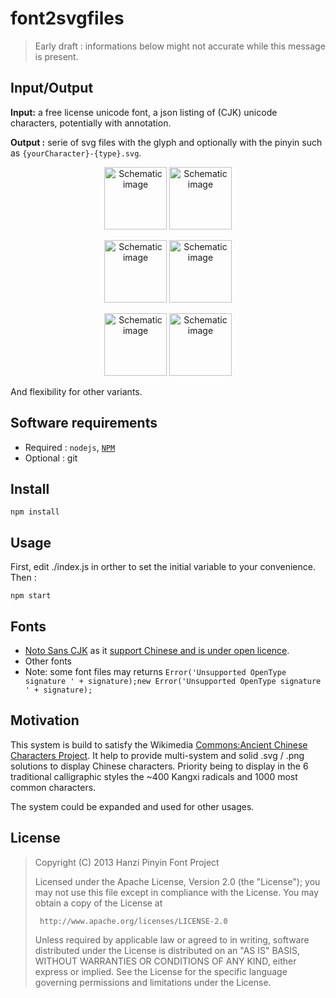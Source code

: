 # font2svgfiles

> Early draft : informations below might not accurate while this message is present.

## Input/Output
**Input:** a free license unicode font, a json listing of (CJK) unicode characters, potentially with annotation.

**Output :** serie of svg files with the glyph and optionally with the pinyin such as `{yourCharacter}-{type}.svg`.

<p align="center">
  <img width="100px" src="https://github.com/edouard-lopez/Hanzi-Pinyin-Font/blob/master//resources/tpl/annotation-top.png?raw=true" alt="Schematic image"/>
  <img width="100px" src="https://github.com/edouard-lopez/Hanzi-Pinyin-Font/blob/master//resources/tpl/annotation-bottom.png?raw=true" alt="Schematic image"/>
  </p>
  <p align="center">
  <img width="100px" src="https://github.com/edouard-lopez/Hanzi-Pinyin-Font/blob/master//resources/tpl/annotation-left-downward.png?raw=true" alt="Schematic image"/>
  <img width="100px" src="https://github.com/edouard-lopez/Hanzi-Pinyin-Font/blob/master//resources/tpl/annotation-left-upward.png?raw=true" alt="Schematic image"/>
  </p>
  <p align="center">
  <img width="100px" src="https://github.com/edouard-lopez/Hanzi-Pinyin-Font/blob/master//resources/tpl/annotation-right-downward.png?raw=true" alt="Schematic image"/>
  <img width="100px" src="https://github.com/edouard-lopez/Hanzi-Pinyin-Font/blob/master//resources/tpl/annotation-right-upward.png?raw=true" alt="Schematic image"/>
</p>

And flexibility for other variants.

## Software requirements

* Required : `nodejs`, [`NPM`](http://npmjs.org/)
* Optional : git

## Install

	npm install

## Usage
First, edit ./index.js in orther to set the initial variable to your convenience. Then :

	npm start

## Fonts

* [Noto Sans CJK](https://github.com/googlei18n/noto-cjk) as it [support Chinese and is under open licence](https://www.wikiwand.com/en/Noto_fonts).
* Other fonts
* Note: some font files may returns `Error('Unsupported OpenType signature ' + signature);new Error('Unsupported OpenType signature ' + signature);`

## Motivation

This system is build to satisfy the Wikimedia [Commons:Ancient Chinese Characters Project](https://commons.wikimedia.org/wiki/Commons:Ancient_Chinese_characters_project). It help to provide multi-system and solid .svg / .png solutions to display Chinese characters. Priority being to display in the 6 traditional calligraphic styles the ~400 Kangxi radicals and 1000 most common characters.

The system could be expanded and used for other usages.

## License

> Copyright (C) 2013 Hanzi Pinyin Font Project
>
> Licensed under the Apache License, Version 2.0 (the "License");
> you may not use this file except in compliance with the License.
> You may obtain a copy of the License at
>
>      http://www.apache.org/licenses/LICENSE-2.0
>
> Unless required by applicable law or agreed to in writing, software
> distributed under the License is distributed on an "AS IS" BASIS,
> WITHOUT WARRANTIES OR CONDITIONS OF ANY KIND, either express or implied.
> See the License for the specific language governing permissions and
> limitations under the License.
